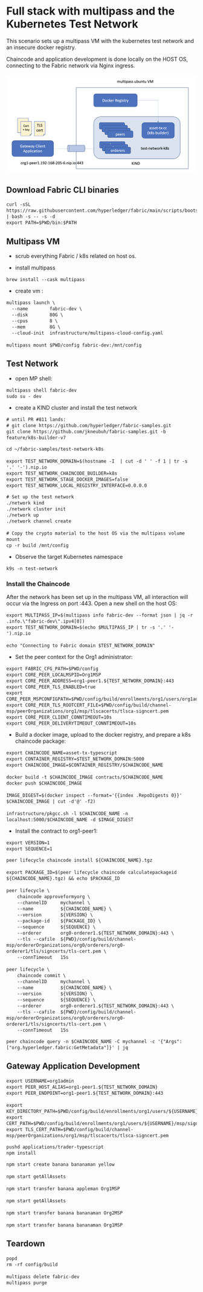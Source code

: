 # Full stack with multipass and the Kubernetes Test Network

This scenario sets up a multipass VM with the kubernetes test network and an insecure docker registry.

Chaincode and application development is done locally on the HOST OS, connecting to the Fabric network 
via Nginx ingress.

![Multipass VM with Kube Test Network](../images/multipass-test-network.png)


## Download Fabric CLI binaries 

```shell
curl -sSL https://raw.githubusercontent.com/hyperledger/fabric/main/scripts/bootstrap.sh | bash -s -- -s -d
export PATH=$PWD/bin:$PATH

```


## Multipass VM

- scrub everything Fabric / k8s related on host os.

- install multipass
```shell
brew install --cask multipass
```

- create vm :
```shell
multipass launch \
  --name        fabric-dev \
  --disk        80G \
  --cpus        8 \
  --mem         8G \
  --cloud-init  infrastructure/multipass-cloud-config.yaml

multipass mount $PWD/config fabric-dev:/mnt/config 
```


## Test Network 

- open MP shell: 
```shell
multipass shell fabric-dev
sudo su - dev
```

- create a KIND cluster and install the test network 
```shell
# until PR #811 lands: 
# git clone https://github.com/hyperledger/fabric-samples.git
git clone https://github.com/jkneubuh/fabric-samples.git -b feature/k8s-builder-v7
```

```shell
cd ~/fabric-samples/test-network-k8s

export TEST_NETWORK_DOMAIN=$(hostname -I  | cut -d ' ' -f 1 | tr -s '.' '-').nip.io 
export TEST_NETWORK_CHAINCODE_BUILDER=k8s
export TEST_NETWORK_STAGE_DOCKER_IMAGES=false
export TEST_NETWORK_LOCAL_REGISTRY_INTERFACE=0.0.0.0
```

```shell
# Set up the test network 
./network kind 
./network cluster init 
./network up
./network channel create 

# Copy the crypto material to the host OS via the multipass volume mount 
cp -r build /mnt/config 
```

- Observe the target Kubernetes namespace 
```shell
k9s -n test-network 
```


### Install the Chaincode 

After the network has been set up in the multipass VM, all interaction will occur via the Ingress on port :443.
Open a new shell on the host OS: 

```shell
export MULTIPASS_IP=$(multipass info fabric-dev --format json | jq -r .info.\"fabric-dev\".ipv4[0])
export TEST_NETWORK_DOMAIN=$(echo $MULTIPASS_IP | tr -s '.' '-').nip.io

echo "Connecting to Fabric domain $TEST_NETWORK_DOMAIN"
```

- Set the peer context for the Org1 administrator: 
```shell
export FABRIC_CFG_PATH=$PWD/config
export CORE_PEER_LOCALMSPID=Org1MSP
export CORE_PEER_ADDRESS=org1-peer1.${TEST_NETWORK_DOMAIN}:443
export CORE_PEER_TLS_ENABLED=true
export CORE_PEER_MSPCONFIGPATH=$PWD/config/build/enrollments/org1/users/org1admin/msp
export CORE_PEER_TLS_ROOTCERT_FILE=$PWD/config/build/channel-msp/peerOrganizations/org1/msp/tlscacerts/tlsca-signcert.pem
export CORE_PEER_CLIENT_CONNTIMEOUT=10s
export CORE_PEER_DELIVERYTIMEOUT_CONNTIMEOUT=10s
```

- Build a docker image, upload to the docker registry, and prepare a k8s chaincode package:
```shell
export CHAINCODE_NAME=asset-tx-typescript
export CONTAINER_REGISTRY=$TEST_NETWORK_DOMAIN:5000
export CHAINCODE_IMAGE=$CONTAINER_REGISTRY/$CHAINCODE_NAME

docker build -t $CHAINCODE_IMAGE contracts/$CHAINCODE_NAME
docker push $CHAINCODE_IMAGE

IMAGE_DIGEST=$(docker inspect --format='{{index .RepoDigests 0}}' $CHAINCODE_IMAGE | cut -d'@' -f2)

infrastructure/pkgcc.sh -l $CHAINCODE_NAME -n localhost:5000/$CHAINCODE_NAME -d $IMAGE_DIGEST 
```

- Install the contract to org1-peer1: 
```shell
export VERSION=1
export SEQUENCE=1
```

```shell
peer lifecycle chaincode install ${CHAINCODE_NAME}.tgz 

export PACKAGE_ID=$(peer lifecycle chaincode calculatepackageid ${CHAINCODE_NAME}.tgz) && echo $PACKAGE_ID

peer lifecycle \
	chaincode approveformyorg \
	--channelID     mychannel \
	--name          ${CHAINCODE_NAME} \
	--version       ${VERSION} \
	--package-id    ${PACKAGE_ID} \
	--sequence      ${SEQUENCE} \
	--orderer       org0-orderer1.${TEST_NETWORK_DOMAIN}:443 \
	--tls --cafile  ${PWD}/config/build/channel-msp/ordererOrganizations/org0/orderers/org0-orderer1/tls/signcerts/tls-cert.pem \
	--connTimeout   15s

peer lifecycle \
	chaincode commit \
	--channelID     mychannel \
	--name          ${CHAINCODE_NAME} \
	--version       ${VERSION} \
	--sequence      ${SEQUENCE} \
	--orderer       org0-orderer1.${TEST_NETWORK_DOMAIN}:443 \
	--tls --cafile  ${PWD}/config/build/channel-msp/ordererOrganizations/org0/orderers/org0-orderer1/tls/signcerts/tls-cert.pem \
	--connTimeout   15s

```

```shell
peer chaincode query -n $CHAINCODE_NAME -C mychannel -c '{"Args":["org.hyperledger.fabric:GetMetadata"]}' | jq

```

## Gateway Application Development 

```shell
export USERNAME=org1admin 
export PEER_HOST_ALIAS=org1-peer1.${TEST_NETWORK_DOMAIN} 
export PEER_ENDPOINT=org1-peer1.${TEST_NETWORK_DOMAIN}:443

export KEY_DIRECTORY_PATH=$PWD/config/build/enrollments/org1/users/${USERNAME}/msp/keystore/
export CERT_PATH=$PWD/config/build/enrollments/org1/users/${USERNAME}/msp/signcerts/cert.pem
export TLS_CERT_PATH=$PWD/config/build/channel-msp/peerOrganizations/org1/msp/tlscacerts/tlsca-signcert.pem

```

```shell
pushd applications/trader-typescript 
npm install
```

```shell
npm start create banana bananaman yellow 

npm start getAllAssets

npm start transfer banana appleman Org1MSP 

npm start getAllAssets 

npm start transfer banana bananaman Org2MSP 

npm start transfer banana bananaman Org1MSP 

```

## Teardown 

```shell
popd 
rm -rf config/build 

multipass delete fabric-dev 
multipass purge 


```